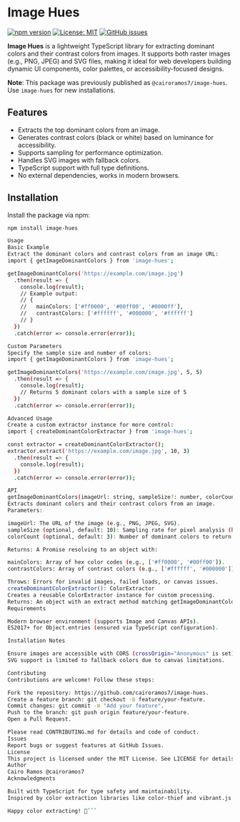 # Image Hues

[![npm version](https://badge.fury.io/js/image-hues.svg)](https://www.npmjs.com/package/image-hues)
[![License: MIT](https://img.shields.io/badge/License-MIT-yellow.svg)](https://opensource.org/licenses/MIT)
[![GitHub issues](https://img.shields.io/github/issues/cairoramos7/image-hues)](https://github.com/cairoramos7/image-hues/issues)

**Image Hues** is a lightweight TypeScript library for extracting dominant colors and their contrast colors from images. It supports both raster images (e.g., PNG, JPEG) and SVG files, making it ideal for web developers building dynamic UI components, color palettes, or accessibility-focused designs.

**Note**: This package was previously published as `@cairoramos7/image-hues`. Use `image-hues` for new installations.

## Features

- Extracts the top dominant colors from an image.
- Generates contrast colors (black or white) based on luminance for accessibility.
- Supports sampling for performance optimization.
- Handles SVG images with fallback colors.
- TypeScript support with full type definitions.
- No external dependencies, works in modern browsers.

## Installation

Install the package via npm:

```bash
npm install image-hues

Usage
Basic Example
Extract the dominant colors and contrast colors from an image URL:
import { getImageDominantColors } from 'image-hues';

getImageDominantColors('https://example.com/image.jpg')
  .then(result => {
    console.log(result);
    // Example output:
    // {
    //   mainColors: ['#ff0000', '#00ff00', '#0000ff'],
    //   contrastColors: ['#ffffff', '#000000', '#ffffff']
    // }
  })
  .catch(error => console.error(error));

Custom Parameters
Specify the sample size and number of colors:
import { getImageDominantColors } from 'image-hues';

getImageDominantColors('https://example.com/image.jpg', 5, 5)
  .then(result => {
    console.log(result);
    // Returns 5 dominant colors with a sample size of 5
  })
  .catch(error => console.error(error));

Advanced Usage
Create a custom extractor instance for more control:
import { createDominantColorExtractor } from 'image-hues';

const extractor = createDominantColorExtractor();
extractor.extract('https://example.com/image.jpg', 10, 3)
  .then(result => {
    console.log(result);
  })
  .catch(error => console.error(error));

API
getImageDominantColors(imageUrl: string, sampleSize?: number, colorCount?: number)
Extracts dominant colors and their contrast colors from an image.
Parameters:

imageUrl: The URL of the image (e.g., PNG, JPEG, SVG).
sampleSize (optional, default: 10): Sampling rate for pixel analysis (higher values improve performance but may reduce accuracy).
colorCount (optional, default: 3): Number of dominant colors to return.

Returns: A Promise resolving to an object with:

mainColors: Array of hex color codes (e.g., ['#ff0000', '#00ff00']).
contrastColors: Array of contrast colors (e.g., ['#ffffff', '#000000']).

Throws: Errors for invalid images, failed loads, or canvas issues.
createDominantColorExtractor(): ColorExtractor
Creates a reusable ColorExtractor instance for custom processing.
Returns: An object with an extract method matching getImageDominantColors.
Requirements

Modern browser environment (supports Image and Canvas APIs).
ES2017+ for Object.entries (ensured via TypeScript configuration).

Installation Notes

Ensure images are accessible with CORS (crossOrigin="Anonymous" is set).
SVG support is limited to fallback colors due to canvas limitations.

Contributing
Contributions are welcome! Follow these steps:

Fork the repository: https://github.com/cairoramos7/image-hues.
Create a feature branch: git checkout -b feature/your-feature.
Commit changes: git commit -m "Add your feature".
Push to the branch: git push origin feature/your-feature.
Open a Pull Request.

Please read CONTRIBUTING.md for details and code of conduct.
Issues
Report bugs or suggest features at GitHub Issues.
License
This project is licensed under the MIT License. See LICENSE for details.
Author
Cairo Ramos @cairoramos7
Acknowledgments

Built with TypeScript for type safety and maintainability.
Inspired by color extraction libraries like color-thief and vibrant.js.

Happy color extracting! 🎨```

